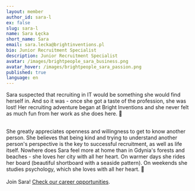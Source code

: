 ```yaml
---
layout: member
author_id: sara-l
ex: false
slug: sara-l
name: Sara Łęcka
short_name: Sara
email: sara.lecka@brightinventions.pl
bio: Junior Recruitment Specialist
description: Junior Recruitment Specialist
avatar: /images/brightpeople_sara_business.png
avatar_hover: /images/brightpeople_sara_passion.png
published: true
language: en
---
```

Sara suspected that recruiting in IT would be something she would find herself in. And so it was - once she got a taste of the profession, she was lost! Her recruiting adventure began at Bright Inventions and she never felt as much fun from her work as she does here. 🙂

\
She greatly appreciates openness and willingness to get to know another person. She believes that being kind and trying to understand another person's perspective is the key to successful recruitment, as well as life itself. Nowhere does Sara feel more at home than in Gdynia's forests and beaches - she loves her city with all her heart. On warmer days she rides her board (beautiful shortboard with a seaside pattern). On weekends she studies psychology, which she loves with all her heart. 💙\
\
Join Sara! [Check our career opportunities](/career).